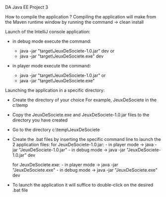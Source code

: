 DA Java EE Project 3

How to compile the application ?
Compiling the application will make from the Maven runtime window by running the command -> clean install

Launch of the IntelliJ console application:
- in debug mode execute the command:
    - java -jar "target\JeuxDeSociete-1.0.jar" dev
    or
    - java -jar "target\JeuxDeSociete.exe" dev

- in player mode execute the command:
    - java -jar "target\JeuxDeSociete-1.0.jar"
    or
    - java -jar "target\JeuxDeSociete.exe"

Launching the application in a specific directory:
- Create the directory of your choice
    For example, JeuxDeSociete in the c:\temp

- Copy the JeuxDeSociete.exe and JeuxDeSociete-1.0.jar files to the directory you have created

- Go to the directory c:\temp\JeuxDeSociete

- Create the .bat files by inserting the specific command line to launch the 2 application files:
    for JeuxDeSociete-1.0.jar:
        - in player mode -> java -jar "JeuxDeSociete-1.0.jar"
        - in debug mode -> java -jar "JeuxDeSociete-1.0.jar" dev

    for JeuxDeSociete.exe:
        - in player mode -> java -jar "JeuxDeSociete.exe"
        - in debug mode -> java -jar "JeuxDeSociete.exe" dev

- To launch the application it will suffice to double-click on the desired .bat file